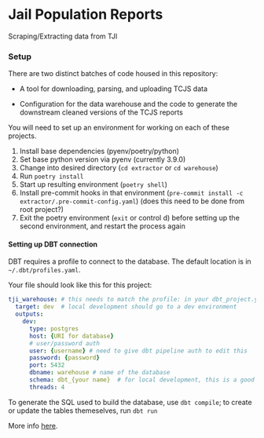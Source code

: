 # Jail Population Reports
Scraping/Extracting data from TJI


### Setup

There are two distinct batches of code housed in this repository:
    
  - A tool for downloading, parsing, and uploading TCJS data

  - Configuration for the data warehouse and the code to generate the downstream cleaned versions of the TCJS reports

You will need to set up an environment for working on each of these projects.

1. Install base dependencies (pyenv/poetry/python)
2. Set base python version via pyenv (currently 3.9.0)
3. Change into desired directory (`cd extractor` or `cd warehouse`)
4. Run `poetry install`
5. Start up resulting environment (`poetry shell`)
6. Install pre-commit hooks in that environment (`pre-commit install -c extractor/.pre-commit-config.yaml`) (does this need to be done from root project?)
7. Exit the poetry environment (`exit` or control d) before setting up the second environment, and restart the process again

#### Setting up DBT connection

DBT requires a profile to connect to the database. The default location is in `~/.dbt/profiles.yaml`.

Your file should look like this for this project:
```yaml
tji_warehouse: # this needs to match the profile: in your dbt_project.yml file
  target: dev  # local development should go to a dev environment
  outputs:
    dev:
      type: postgres
      host: {URI for database}
      # user/password auth
      user: {username} # need to give dbt pipeline auth to edit this
      password: {password}
      port: 5432
      dbname: warehouse # name of the database
      schema: dbt_{your name}  # for local development, this is a good pattern to follow
      threads: 4
```

To generate the SQL used to build the database, use `dbt compile`; to create or update the tables themeselves, run `dbt run`

More info [here](https://docs.getdbt.com/tutorial/setting-up).
